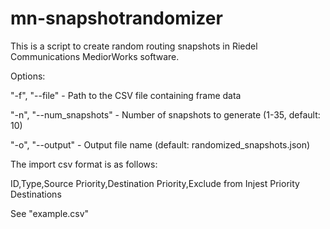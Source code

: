 # mn-snapshotrandomizer
This is a script to create random routing snapshots in Riedel Communications MediorWorks software.

Options:

"-f", "--file" - Path to the CSV file containing frame data

"-n", "--num_snapshots" - Number of snapshots to generate (1-35, default: 10)

"-o", "--output" - Output file name (default: randomized_snapshots.json)




The import csv format is as follows:

ID,Type,Source Priority,Destination Priority,Exclude from Injest Priority Destinations

See "example.csv"
